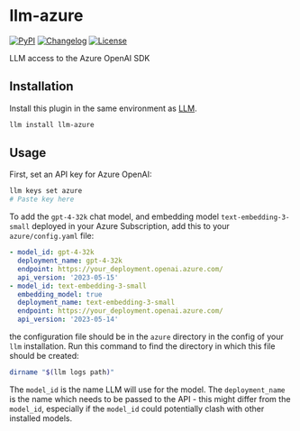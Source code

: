 # llm-azure

[![PyPI](https://img.shields.io/pypi/v/llm-azure.svg)](https://pypi.org/project/llm-azure/)
[![Changelog](https://img.shields.io/github/v/release/fabge/llm-azure?include_prereleases&label=changelog)](https://github.com/fabge/llm-azure/releases)
[![License](https://img.shields.io/badge/license-Apache%202.0-blue.svg)](https://github.com/fabge/llm-azure/blob/main/LICENSE)

LLM access to the Azure OpenAI SDK

## Installation

Install this plugin in the same environment as [LLM](https://llm.datasette.io/).

```bash
llm install llm-azure
```

## Usage

First, set an API key for Azure OpenAI:

```bash
llm keys set azure
# Paste key here
```

To add the `gpt-4-32k` chat model, and embedding model `text-embedding-3-small` deployed in your Azure Subscription, add this to your `azure/config.yaml` file:

```yaml
- model_id: gpt-4-32k
  deployment_name: gpt-4-32k
  endpoint: https://your_deployment.openai.azure.com/
  api_version: '2023-05-15'
- model_id: text-embedding-3-small
  embedding_model: true
  deployment_name: text-embedding-3-small
  endpoint: https://your_deployment.openai.azure.com/
  api_version: '2023-05-14'
```

the configuration file should be in the `azure` directory in the config of your `llm` installation.
Run this command to find the directory in which this file should be created:

```bash
dirname "$(llm logs path)"
```

The `model_id` is the name LLM will use for the model. The `deployment_name` is the name which needs to be passed to the API - this might differ from the `model_id`, especially if the `model_id` could potentially clash with other installed models.
